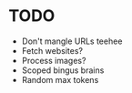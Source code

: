 
# TODO

- Don't mangle URLs teehee
- Fetch websites?
- Process images?
- Scoped bingus brains
- Random max tokens
